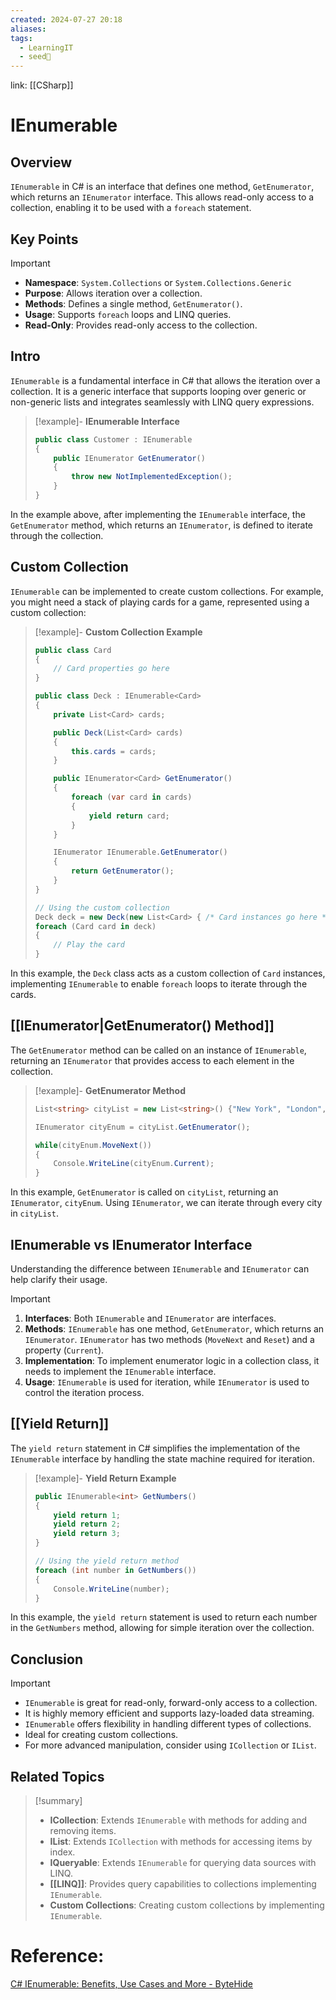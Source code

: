 ```yaml
---
created: 2024-07-27 20:18
aliases: 
tags:
  - LearningIT
  - seed🌱
---
```


link: [[CSharp]]

# IEnumerable

## Overview

`IEnumerable` in C# is an interface that defines one method, `GetEnumerator`, which returns an `IEnumerator` interface. This allows read-only access to a collection, enabling it to be used with a `foreach` statement.

## Key Points

> [!important]
> 
> - **Namespace**: `System.Collections` or `System.Collections.Generic`
> - **Purpose**: Allows iteration over a collection.
> - **Methods**: Defines a single method, `GetEnumerator()`.
> - **Usage**: Supports `foreach` loops and LINQ queries.
> - **Read-Only**: Provides read-only access to the collection.

## Intro

`IEnumerable` is a fundamental interface in C# that allows the iteration over a collection. It is a generic interface that supports looping over generic or non-generic lists and integrates seamlessly with LINQ query expressions.

> [!example]- **IEnumerable Interface**
> 
> ```csharp
> public class Customer : IEnumerable
> {
>     public IEnumerator GetEnumerator()
>     {
>         throw new NotImplementedException();
>     }
> }
> ```

In the example above, after implementing the `IEnumerable` interface, the `GetEnumerator` method, which returns an `IEnumerator`, is defined to iterate through the collection.

## Custom Collection

`IEnumerable` can be implemented to create custom collections. For example, you might need a stack of playing cards for a game, represented using a custom collection:

> [!example]- **Custom Collection Example**
> 
> ```csharp
> public class Card
> {
>     // Card properties go here
> }
> 
> public class Deck : IEnumerable<Card>
> {
>     private List<Card> cards;
> 
>     public Deck(List<Card> cards)
>     {
>         this.cards = cards;
>     }
> 
>     public IEnumerator<Card> GetEnumerator()
>     {
>         foreach (var card in cards)
>         {
>             yield return card;
>         }
>     }
> 
>     IEnumerator IEnumerable.GetEnumerator()
>     {
>         return GetEnumerator();
>     }
> }
> 
> // Using the custom collection
> Deck deck = new Deck(new List<Card> { /* Card instances go here */ });
> foreach (Card card in deck)
> {
>     // Play the card
> }
> ```

In this example, the `Deck` class acts as a custom collection of `Card` instances, implementing `IEnumerable` to enable `foreach` loops to iterate through the cards.

## [[IEnumerator|GetEnumerator() Method]]

The `GetEnumerator` method can be called on an instance of `IEnumerable`, returning an `IEnumerator` that provides access to each element in the collection.

> [!example]- **GetEnumerator Method**
> 
> ```csharp
> List<string> cityList = new List<string>() {"New York", "London", "Paris", "Tokyo"};
> 
> IEnumerator cityEnum = cityList.GetEnumerator();
> 
> while(cityEnum.MoveNext())
> {
>     Console.WriteLine(cityEnum.Current);
> }
> ```

In this example, `GetEnumerator` is called on `cityList`, returning an `IEnumerator`, `cityEnum`. Using `IEnumerator`, we can iterate through every city in `cityList`.

## IEnumerable vs IEnumerator Interface

Understanding the difference between `IEnumerable` and `IEnumerator` can help clarify their usage.

> [!important]
> 
> 1. **Interfaces**: Both `IEnumerable` and `IEnumerator` are interfaces.
> 2. **Methods**: `IEnumerable` has one method, `GetEnumerator`, which returns an `IEnumerator`. `IEnumerator` has two methods (`MoveNext` and `Reset`) and a property (`Current`).
> 3. **Implementation**: To implement enumerator logic in a collection class, it needs to implement the `IEnumerable` interface.
> 4. **Usage**: `IEnumerable` is used for iteration, while `IEnumerator` is used to control the iteration process.

## [[Yield Return]]

The `yield return` statement in C# simplifies the implementation of the `IEnumerable` interface by handling the state machine required for iteration.

> [!example]- **Yield Return Example**
> 
> ```csharp
> public IEnumerable<int> GetNumbers()
> {
>     yield return 1;
>     yield return 2;
>     yield return 3;
> }
> 
> // Using the yield return method
> foreach (int number in GetNumbers())
> {
>     Console.WriteLine(number);
> }
> ```

In this example, the `yield return` statement is used to return each number in the `GetNumbers` method, allowing for simple iteration over the collection.

## Conclusion

> [!important]
> 
> - `IEnumerable` is great for read-only, forward-only access to a collection.
> - It is highly memory efficient and supports lazy-loaded data streaming.
> - `IEnumerable` offers flexibility in handling different types of collections.
> - Ideal for creating custom collections.
> - For more advanced manipulation, consider using `ICollection` or `IList`.

## Related Topics

> [!summary]
> 
> - **ICollection**: Extends `IEnumerable` with methods for adding and removing items.
> - **IList**: Extends `ICollection` with methods for accessing items by index.
> - **IQueryable**: Extends `IEnumerable` for querying data sources with LINQ.
> - **[[LINQ]]**: Provides query capabilities to collections implementing `IEnumerable`.
> - **Custom Collections**: Creating custom collections by implementing `IEnumerable`.


# Reference:

[C# IEnumerable: Benefits, Use Cases and More - ByteHide](https://www.bytehide.com/blog/ienumerable-csharp)





 